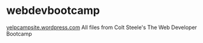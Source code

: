 # webdevbootcamp


[yelpcampsite.wordpress.com](yelpcampsite.wordpress.com)
All files from Colt Steele's The Web Developer Bootcamp

